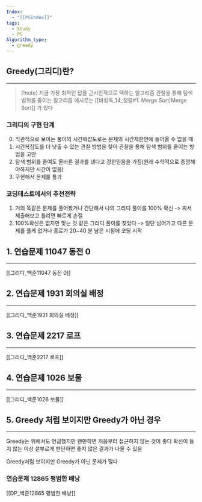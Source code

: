 ```yaml
---
Index:
  - "[[PSIndex]]"
tags:
  - Study
  - PS
Algorithm_type:
  - greedy
---
```

## Greedy(그리디)란?
---
> [!note] 지금 가장 최적인 답을 근시안적으로 택하는 알고리즘
> 관찰을 통해 탐색 범위를 줄이는 알고리즘
> 예시로는 [[바킹독_14_정렬#1. Merge Sort|Merge Sort]] 가 있다

### 그리디의 구현 단계
0. 직관적으로 보이는 풀이의 시간복잡도로는 문제의 시간제한안에 들어올 수 없을 때
1. 시간복잡도를 더 낮출 수 있는 관찰 방법을 찾아 관찰을 통해 탐색 범위를 줄이는 방법을 고안
2. 탐색 범위를 줄여도 올바른 결과를 낸다고 강한믿음을 가짐(원래 수학적으로 증명해야하지만 시간이 없음)
3. 구현해서 문제를 통과

### 코딩테스트에서의 추천전략
1. 거의 똑같은 문제를 풀어봤거나 간단해서 나의 그리디 풀이를 100% 확신
	-> 짜서 제출해보고 틀리면 빠르게 손절
2.  100%확신은 없지만 맞는 것 같은 그리디 풀이를 찾았다
	-> 일단 넘어가고 다른 문제를 풀게 없거나 종료가 20~40 분 남은 시점에 코딩 시작
   
   
## 1. 연습문제 11047 동전 0
---
[[그리디_백준11047 동전 0]]
   
   
## 2. 연습문제 1931 회의실 배정
---
[[그리디_백준1931 회의실 배정]]
   
   
## 3. 연습문제 2217 로프
---
[[그리디_백준2217 로프]]
   
   
## 4. 연습문제 1026 보물
---
[[그리디_백준1026 보물]]
   
   
## 5. Greedy 처럼 보이지만 Greedy가 아닌 경우
---
Greedy는 위에서도 언급했지만 왠만하면 처음부터 접근하지 않는 것이 좋다
확신이 들지 않는 이상 섵부르게 판단하면 좋지 않은 결과가 나올 수 있음

Greedy처럼 보이지만 Greedy가 아닌 문제가 많다

### 연습문제 12865 평범한 배낭
[[DP_백준12865 평범한 배낭]]